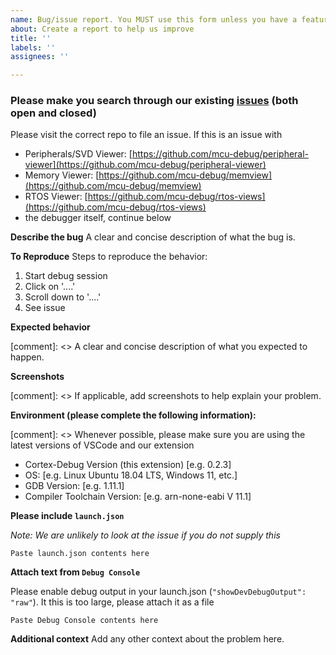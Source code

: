 ```yaml
---
name: Bug/issue report. You MUST use this form unless you have a feature request
about: Create a report to help us improve
title: ''
labels: ''
assignees: ''

---
```

### Please make you search through our existing [issues](https://github.com/Marus/cortex-debug/issues?q=type:issue) (both open and closed)
Please visit the correct repo to file an issue. If this is an issue with
* Peripherals/SVD Viewer: [https://github.com/mcu-debug/peripheral-viewer](https://github.com/mcu-debug/peripheral-viewer)
* Memory Viewer: [https://github.com/mcu-debug/memview](https://github.com/mcu-debug/memview)
* RTOS Viewer: [https://github.com/mcu-debug/rtos-views](https://github.com/mcu-debug/rtos-views)
* the debugger itself, continue below

**Describe the bug**
A clear and concise description of what the bug is.

**To Reproduce**
Steps to reproduce the behavior:
1. Start debug session
2. Click on '....'
3. Scroll down to '....'
4. See issue

**Expected behavior**

[comment]: <> A clear and concise description of what you expected to happen.

**Screenshots**

[comment]: <> If applicable, add screenshots to help explain your problem.

**Environment (please complete the following information):**

[comment]: <> Whenever possible, please make sure you are using the latest versions of VSCode and our extension

 - Cortex-Debug Version (this extension) [e.g. 0.2.3]
 - OS: [e.g. Linux Ubuntu 18.04 LTS, Windows 11, etc.]
 - GDB Version: [e.g. 1.11.1]
 - Compiler Toolchain Version: [e.g. arn-none-eabi V 11.1]

**Please include `launch.json`**

*Note: We are unlikely to look at the issue if you do not supply this*
```
Paste launch.json contents here
```

**Attach text from `Debug Console`**

Please enable debug output in your launch.json (`"showDevDebugOutput": "raw"`). It this is too large, please attach it as a file
```
Paste Debug Console contents here
```

**Additional context**
Add any other context about the problem here.
